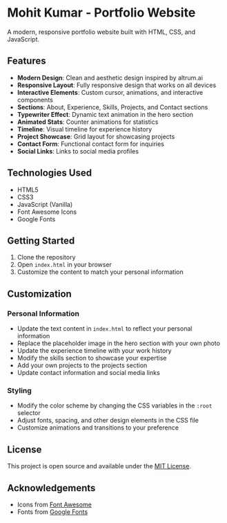 # Mohit Kumar - Portfolio Website

A modern, responsive portfolio website built with HTML, CSS, and JavaScript.

## Features

- **Modern Design**: Clean and aesthetic design inspired by altrum.ai
- **Responsive Layout**: Fully responsive design that works on all devices
- **Interactive Elements**: Custom cursor, animations, and interactive components
- **Sections**: About, Experience, Skills, Projects, and Contact sections
- **Typewriter Effect**: Dynamic text animation in the hero section
- **Animated Stats**: Counter animations for statistics
- **Timeline**: Visual timeline for experience history
- **Project Showcase**: Grid layout for showcasing projects
- **Contact Form**: Functional contact form for inquiries
- **Social Links**: Links to social media profiles

## Technologies Used

- HTML5
- CSS3
- JavaScript (Vanilla)
- Font Awesome Icons
- Google Fonts

## Getting Started

1. Clone the repository
2. Open `index.html` in your browser
3. Customize the content to match your personal information

## Customization

### Personal Information

- Update the text content in `index.html` to reflect your personal information
- Replace the placeholder image in the hero section with your own photo
- Update the experience timeline with your work history
- Modify the skills section to showcase your expertise
- Add your own projects to the projects section
- Update contact information and social media links

### Styling

- Modify the color scheme by changing the CSS variables in the `:root` selector
- Adjust fonts, spacing, and other design elements in the CSS file
- Customize animations and transitions to your preference

## License

This project is open source and available under the [MIT License](LICENSE).

## Acknowledgements

- Icons from [Font Awesome](https://fontawesome.com/)
- Fonts from [Google Fonts](https://fonts.google.com/) 
